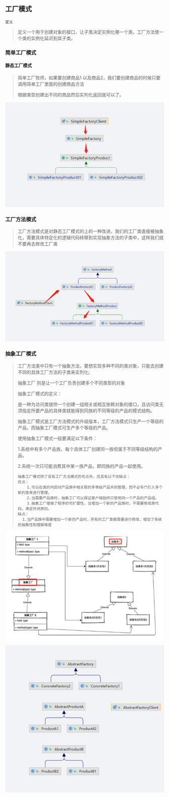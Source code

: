 ## 工厂模式

`定义`

>定义一个用于创建对象的接口，让子类决定实例化哪一个类。工厂方法使一个类的实例化延迟到其子类。



### 简单工厂模式

#### 静态工厂模式

>简单工厂牧师，如果要创建商品1 以及商品2，我们要创建商品的时候只要调用简单工厂里面的创建商品方法
>
>根据类型创建出不同的商品然后实列化返回就可以了。

![image-20220328001700329](resources/image-20220328001700329.png)

### 工厂方法模式

>工厂方法模式是对静态工厂模式的上的一种改进，我们的工厂类直接被抽象化，需要具体特定化的逻辑代码转移到实现抽象方法的子类中，这样我们就不要再去修改工厂类

![image-20220328003716693](resources/image-20220328003716693.png)

### 抽象工厂模式

>工厂方法类中只有一个抽象方法，要想实现多种不同的类对象，只能去创建不同的具体工厂方法的子类来实列化;
>
>抽象工厂 则是让一个工厂负责创建多个不同类型的对象
>
>抽象工厂模式的定义：
>
>是一种为访问类提供一个创建一组相关或相互依赖对象的接口，且访问类无须指定所要产品的具体类就能得到同族的不同等级的产品的模式结构。
>
>抽象工厂模式是工厂方法模式的升级版本，工厂方法模式只生产一个等级的产品，而抽象工厂模式可生产多个等级的产品。
>
>使用抽象工厂模式一般要满足以下条件：
>
> 1.系统中有多个产品族，每个具体工厂创建同一族但属于不同等级结构的产品。
>
> 2.系统一次只可能消费其中某一族产品，即同族的产品一起使用。
>
>```
>抽象工厂模式除了具有工厂方法模式的优点外，还具有以下优缺点：
> 优点：
>     1.可以在类的内部对产品族中相关联的多等级产品共同管理，而不必专门引入多个新的类来进行管理。
>     2.当需要产品族时，抽象工厂可以保证客户端始终只使用同一个产品的产品组。
>     3.抽象工厂增强了程序的可扩展性，当增加一个新的产品族时，不需要修改原代码，满足开闭原则。
> 缺点：
> 	1.当产品族中需要增加一个新的产品时，所有的工厂类都需要进行修改，增加了系统的抽象性和理解难度
>```

![image-20220328005443507](resources/image-20220328005443507.png)

![image-20220328005641783](resources/image-20220328005641783.png)

